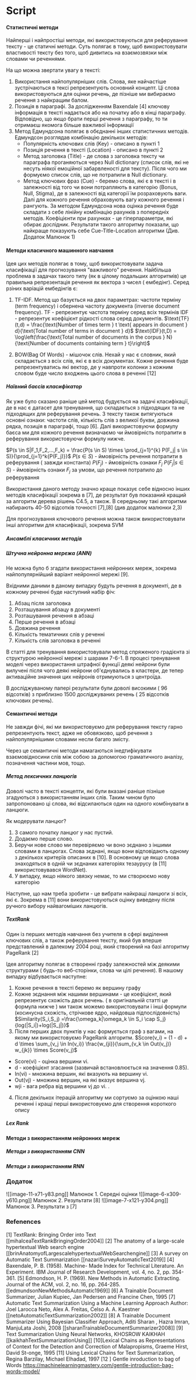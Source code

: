 
# Script

#### Cтатистичні методи 
Найперші і найпростіші методи, які використовуються для реферування тексту - це статичні методи. Суть полягає в тому, щоб використовувати властивості тексту без того, щоб дивитись на взаємозвязки між словами чи реченнями. 
 
На що можна звертати увагу в тексті:
1. Використання найпопулярніших слів. Слова, яке найчастіше зустрічаються в тексі репрезентують основний концепт. Ці слова використовуються для оцінки речень, де пізніше ми вибираємо речення з найкращим балом.
2. Позиція в параграфі. За дослідженням Baxendale [4] ключову інформація в тексті надається або на початку або в кінці параграфу. Відповідно, що якщо брати перші речення з параграфу, то ти отримаєш якомога більше важливої інформації
3. Метод Едмундсона полягає в обєднанні інших статистичних методів. Едмундсон розглядав комбінацію декількох методів:
	- Популярність ключових слів (Key) -  описано в пункті 1 
	- Позиція речення в тексті (Location) - описано в пункті 2
	- Метод заголовка (Title) - де слова з заголовка тексту чи параграфа проганяються через Null dictionary (список слів, які не несуть ніякої емоційної забарвленості для тексту). Після чого ми формуємо список слів, що не потрапили в Null dictionary.
	- Метод ключових фраз (Cue) - беремо слова, які є в тексті і в залежності від того чи вони потрапляють в категорію (Bonus, Null, Stigma), де в залежності від категорії їм розраховують ваги. Далі для кожного речення обраховують вагу кожного речення і рангують.
	За методом Едмундсона нова оцінка речення буде складати з себе лінійну комбінацію рахунків з попередніх методів. Коефіцієнти при рахунках - це гіперпараметри, які обирає дослідник.
	Результати такого алгоритму показали, що найкраще показують себе Cue-Title-Location алгоритми (Див. Додаток Малюнок 1)


#### Методи класичного машинного навчання
Ідея цих методів полягає в тому, щоб використовувати задача класифікації для прогнозування "важливого" речення. Найбільша проблема в задачах такого типу (як в цілому подальших алгоритмів) це правильна репрезентація речення як вектора з чисел ( ембедінг). 
Серед рзіних варіацій ембедінгів є:
1. TF-IDF. Метод що базується на двох параметрах: частоти терміну (term frequency) і обернена частоту документа (inverse document frequency).
	 TF - репрезентує частота терміну серед всіх  термінів
	 IDF - репрезентує коефіцієнт рідкості слова серед документів. 
	 $\text{TF}(t,d) = \frac{\text{Number of times term } t \text{ appears in document } d}{\text{Total number of terms in document } d}$
	 $\text{IDF}(t,D) = \log\left(\frac{\text{Total number of documents in the corpus } N}{\text{Number of documents containing term } t}\right)$

2. BOW(Bag Of Words)  - мішочок слів. 
	 Нехай у нас є словник, який складається з всіх слів, які є в всіх документах.
	 Кожне речення буде репрезентуватись які вектор, де у навпроти колонки з кожним словом буде число входжень цього слова в реченні [12]

##### Наївний баєсів класифікатор
Як уже було сказано раніше цей метод будується на задачі класифікації, де в нас є датасет для тренування, що складається з підходящих та не підходящих для реферування речень. З тексту також витягуються основні ознаки: частоти слів, кількість слів з великої букви, довжина рядка, позиція в параграфі, тощо [6]. 
Далі використовуючи формулу баєса ми для кожного речення визначаємо чи ймовірність потрапити в реферування використовуючи формулу нижче. 

$P(s \in S|F_1,F_2,...,F_k) = \frac{P(s \in S) \times \prod_{j=1}^{k} P(F_j| s \in S)}{\prod_{j=1}^k{P(F_j)}}$
 $P(s \in S)$ - ймовірність речення потрапити в реферування ( завжди константа)
 $P( F_j )$ - ймовірність ознаки  $F_j$
 $P(F_j|s \in S)$ - ймовірність ознаки $F_j$ за умови, що речення потрапило до реферування

Використання даного методу значно краще показує себе відносно інших методів класифікації зокрема в [7], де результат був показаний кращий за алгоритм дерева рішень C4.5, а також. 
В середньому такі алгоритми набирають 40-50 відсотків точності [7],[8] (див додаток малюнки 2,3)

Для прогнозування ключового речення можна також використовувати інші алгоритми для класифікацїі, зокрема SVM 

##### Ансамблі класичних методів 

##### Штучна нейронна мережа (ANN)
Не можна було б згадати використання нейронних мереж, зокрема найпопулярнійший варіант нейронної мережі [9]. 

Вхідними даними в даному випадку будуть речення в документі, де в кожному реченні буде наступний набір фіч:
1. Абзац після заголовка
2. Розташування абзацу в документі 
3. Розташування речення в абзаці 
4. Перше речення в абзаці 
5. Довжина речення 
6. Кількість тематичних слів у реченні 
7. Кількість слів заголовка в реченні

В статті для тренування використовували метод спряженого градієнта зі структурою нейронної мережі з шарами 7-6-1. В процесі тренування моделі через використання штрафної функції деякі нейрони були вилучені після чого деякі нейрони об'єднувались в кластери, де тепер активаційне значення цих нейронів отримуються з центроїда.  

В досліджуваному папері результати були доволі високими ( 96 відсотків) з приблизно 1500 досліджуваних речень ( 25 відсотків ключових речень).    
#### Семантичні методи 
Не завжди фічі, які ми використовуємо для реферування тексту гарно репрезентують текст, адже не обовязково, щоб речення з найпопулярнішими словами несли багато змісту.

Через це семантичні методи намагаються інедтифікувати взаємовідносини слів між собою за допомогою граматичного аналізу, позначення частини мов, тощо. 
##### Метод лексичних ланцюгів

Доволі часто в тексті концепти, які були вказані раніше пізніше згадуються з використанням інших слів. Таким чином було запропоновано ці слова, які відсилаються один на одного комбінувати в ланцюги. 

Як модерувати ланцюг?
1. З самого початку ланцюг у нас пустий. 
2. Додаємо перше слово. 
3. Беручи нове слово ми перевіряємо чи воно зєднано з іншими словами в ланцюгах. Слова зєднані, якщо вони відповідають одному з декількох критерїв описаних в [10]. В основному це якщо слова знаходяться в одній чи зєднаних категоріях тезаурусу (в [11] використовувався WordNet).
4. У випадку, якщо ніякого звязку немає, то ми створюємо нову категорію 

Наступне, що нам треба зробити - це вибрати найкращі ланцюги зі всіх, які є. Зокрема в [11] вони використовуються оцінку виведену після ручного вибору найвагоміших ланцюгів. 



##### TextRank

Один із перших методів навчання без учителя в сфері виділення ключових слів, а також реферування тексту, який був вперше представлений в далекому 2004 році, який створений на базі алгоритму PageRank [2]

Ідея алгоритму полягає в створенні графу залежностей між деякими структурами ( будь-то веб-сторінки, слова чи цілі речення). В нашому випадку відбувається наступне:
1. Кожне речення в тексті беремо як вершину графу
2. Кожне зєднання між нашими вершинами - це коефіцієнт, який репрезентує схожість двох речень. ( в оригінальній статті  це формула нижче ) ми також можемо використовувати і інші формули (косинусна схожість, cтрічкове ядро, найдовша підпослідовність)
$Similarity(S_i,S_j) =\frac{\omega_k|\omega_k \in S_i \cap S_j}{log(|S_i|)+log(|S_j|)}$
3. Після перших двох пунктів у нас формується граф з  вагами, на якому ми використовуємо PageRank алгоритм. 
	$Score(v_i) = (1 - d) + d \times \sum_{v_j \in In(v_i)} \frac{w_{ji}}{\sum_{v_k \in Out(v_j)} w_{jk}} \times Score(v_j)$
- Score(vi​) - оцінка вершини vi​.
- d - коефіцієнт згасання (зазвичай встановлюється на значення 0.85).
- In(vi​) - множина вершин, які вказують на вершину vi​.
- Out(vj​) - множина вершин, на які вказує вершина vj​.
- wji​ - вага ребра від вершини vj​ до vi​.
. 
4. Після декількох ітерацій алгоритму ми сортуємо за оцінкою наші реченні і кращі перші використовуємо для створення короткого опису



##### Lex Rank


#### Методи з використанням нейронних мереж
##### Методи з використанням CNN
##### Методи з використанням RNN
### Додаток

![[image-11-x71-y83.png]]
Малюнок 1. Середні оцінки 
![[image-6-x309-y610.png]]
Малюнок 2. Результати [8]
![[image-7-x121-y304.png]]
Малюнок 3. Результати з [7]


### Refenences
[1] TextRank: Bringing Order into Text [[mihalceaTextRankBringingOrder2004]]
[2] The anatomy of a large-scale hypertextual Web search engine [[brinAnatomyofLargescalehypertextualWebSearchengine]]
[3] A survey on Automatic Text Summarization [[nazariSurveyAutomaticText2019]]
[4] Baxendale, P. B. (1958). Machine- Made Index for Technical Literature. An Experiment. IBM Journal of Research Development, vol. 4, no. 2, pp. 354-361. 
[5] Edmondson, H. P. (1969). New Methods in Automatic Extracting. Journal of the ACM, vol. 2, no. 16, pp. 264-285. [[edmundsonNewMethodsAutomatic1969]]
[6] A Trainable Document Summarizer, Julian Kupiec, Jan Pedersen and Francine Chen, 1995
[7] Automatic Text Summarization Using a Machine Learning Approach
Author: Joel Larocca Neto, Alex A. Freitas, Celso A. A. Kaestner [[netoAutomaticTextSummarization2002]]
[8] A Trainable Document Summarizer Using Bayesian Classifier Approach, Aditi Sharan , Hazra Imran, ManjuLata Joshi, 2008 [[sharanTrainableDocumentSummarizer2008]]
[9] Text Summarization Using Neural Networks, KHOSROW KAIKHAH [[kaikhahTextSummarizationUsing]]
[10]Lexical Chains as Representations of Context for the Detection and Correction of Malapropisms, Graeme Hirst, David St-onge, 1995
[11] Using Lexical Chains for Text Summarization, Regina Barzilay, Michael Elhadad, 1997
[12 ] Gentle inroduction to bag of Words https://machinelearningmastery.com/gentle-introduction-bag-words-model/